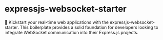 # expressjs-websocket-starter
🚀 Kickstart your real-time web applications with the expressjs-websocket-starter. This boilerplate provides a solid foundation for developers looking to integrate WebSocket communication into their Express.js projects.
